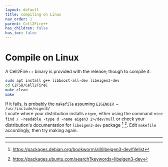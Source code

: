 ```yaml
---
layout: default
title: compiling on Linux
nav_order: 1
parent: Cell2Fire++
has_children: false
has_toc: false
---
```

# Compile on Linux
A Cell2Fire++ binary is provided with the release; though to compile it:
```bash
sudo apt install g++ libboost-all-dev libeigen3-dev
cd C2FSB/Cell2FireC
make clean
make 
```  
If it fails, is probably the `makefile` assuming `EIGENDIR = /usr/include/eigen3/`  
Locate where your distribution installs `eigen`, either using the command `nice find / -readable -type d -name eigen3 2>/dev/null` or check your distribution's documentation for `libeigen3-dev` package [^1] [^2]. Edit `makefile` accordingly, then try making again. 

----

[^1]: https://packages.debian.org/bookworm/all/libeigen3-dev/filelist
[^2]: https://packages.ubuntu.com/search?keywords=libeigen3-dev
